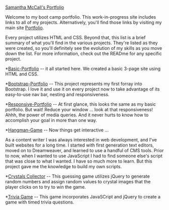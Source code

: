 [Samantha McCall's Portfolio](https://green64.github.io)

Welcome to my boot camp portfolio. This work-in-progress site includes links to all of my projects. Alternatively, you'll find those links by visiting my main site [Portfolio](https://green64.github.io/portfolio.html).

Every project utilizes HTML and CSS. Beyond that, this list is a brief summary of what you'll find in the various projects. They're listed as they were created, so you'll definitely see the evolution of my skills as you move down the list. For more information, check out the READme for any specific project. 

*[Basic-Portfolio](https://green64.github.io/Basic-Portfolio/) -- it all started here. We created a basic 3-page site using HTML and CSS. 

*[Bootstrap-Portfolio](https://green64.github.io/Bootstrap-Portfolio/) -- This project represents my first forray into Bootstrap. I love it and use it on every project now to take advantage of its easy-to-use nav bar, nesting and responsiveness.

*[Responsive-Portfolio](https://green64.github.io/Responsive-Portfolio/) -- At first glance, this looks the same as my basic portfolio. But wait! Reduce your window ... look at that responsiveness! Ahhh, the power of media queries. And it never hurts to know how to accomplish your goal in more than one way. 

*[Hangman-Game](https://green64.github.io/Hangman-Game/) -- Now things get interactive ... 

As a content writer I was always  interested in web development, and I've built websites for a long time. I started with first generation text editors, moved on to Dreamweaver, and learned to use a handful of CMS tools. Prior to now, when I wanted to use JavaScript I had to find someone else's script that was close to what I wanted. I have so much more to learn. But this project gave me the knowledge to build my own scripts. 

*[Crystals Collector](https://green64.github.io/week-4-game/) -- This guessing game utilizes jQuery to generate random numbers and assign random values to crystal images that the player clicks on to try to win the game. 

*[Trivia Game](https://green64.github.io/TriviaGame/) -- This game incorporates JavaSCript and jQuery to create a game with timed trivia questions. 
